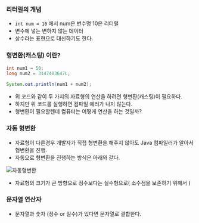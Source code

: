 ### 리터럴의 개념

-   `int num = 10` 에서 num은 변수명 10은 리터럴
-   변수에 넣는 변하지 않는 데이터
-   상수라는 표현으로 대신하기도 한다.

### 형변환(캐스팅) 이란?

```java
int num1 = 50;
long num2 = 3147483647L;

System.out.println(num1 + num2);
```

-   위 코드와 같이 두 가지의 자료형의 연산을 하려면 형변환(캐스팅)이 필요하다.
-   하지만 위 코드를 실행하면 컴파일 에러가 나지 않는다.
-   형변환이 필요할텐데 컴퓨터는 어떻게 연산을 하는 것일까?

### 자동 형변환

-   자료형이 다른경우 개발자가 직접 형변환을 해주지 않아도 Java 컴파일러가 알아서 형변환을 진행.
-   자동으로 형변환을 진행하는 방식은 아래와 같다.

![자동형변환]()

-   자료형의 크기가 큰 방향으로 정수보다는 실수형으로( 소수점을 보존하기 위해서 )

### 문자열 연산자

-   문자열과 숫자 (정수 or 실수)가 있다면 문자열로 결합한다.
